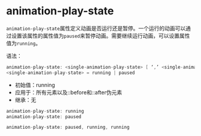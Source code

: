 animation-play-state
========

`animation-play-state`属性定义动画是否运行还是暂停。一个运行的动画可以通过设置该属性的属性值为`paused`来暂停动画。需要继续运行动画，可以设置属性值为`running`。

语法：

```c
animation-play-state: <single-animation-play-state> [ ‘,’ <single-animation-play-state> ]*
<single-animation-play-state> = running | paused
```

  - 初始值：running
 - 应用于：所有元素以及::before和::after伪元素
 - 继承：无

```c
animation-play-state: running
animation-play-state: paused

animation-play-state: paused, running, running
```